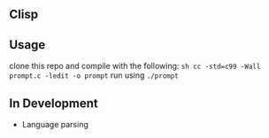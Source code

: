 ## Clisp

## Usage

clone this repo and compile with the following: ```sh cc -std=c99 -Wall prompt.c -ledit -o prompt```
run using ```./prompt```

## In Development

* Language parsing 

